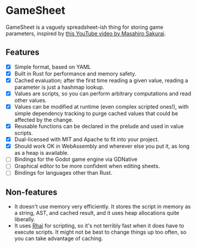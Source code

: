 # GameSheet

GameSheet is a vaguely spreadsheet-ish thing for storing game parameters, inspired by [this YouTube video by Masahiro Sakurai](https://www.youtube.com/watch?v=nGaajB8m5Q0).

## Features

* [x] Simple format, based on YAML
* [x] Built in Rust for performance and memory safety.
* [x] Cached evaluation; after the first time reading a given value, reading a parameter is just a hashmap lookup.
* [x] Values are scripts, so you can perform arbitrary computations and read other values.
* [x] Values can be modified at runtime (even complex scripted ones!), with simple dependency tracking to purge cached values that could be affected by the change.
* [x] Reusable functions can be declared in the prelude and used in value scripts.
* [x] Dual-licensed with MIT and Apache to fit into your project.
* [x] Should work OK in WebAssembly and wherever else you put it, as long as a heap is available.
* [ ] Bindings for the Godot game engine via GDNative
* [ ] Graphical editor to be more confident when editing sheets.
* [ ] Bindings for languages other than Rust.

## Non-features

* It doesn't use memory very efficiently. It stores the script in memory as a string, AST, and cached result, and it uses heap allocations quite liberally.
* It uses [Rhai](https://rhai.rs) for scripting, so it's not terribly fast when it does have to execute scripts. It might not be best to change things up too often, so you can take advantage of caching.